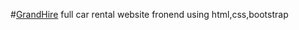 #<a href= "https://gagandhillon013.github.io/GrandHire/">GrandHire</a>
full car rental website fronend using html,css,bootstrap
